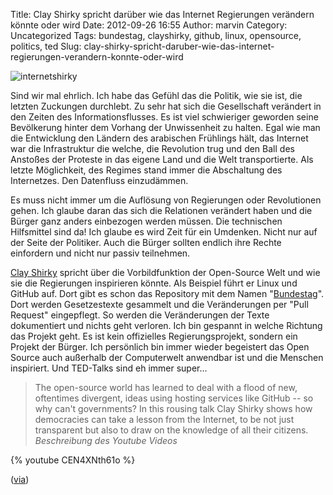 Title: Clay Shirky spricht darüber wie das Internet Regierungen verändern könnte oder wird
Date: 2012-09-26 16:55
Author: marvin
Category: Uncategorized
Tags: bundestag, clayshirky, github, linux, opensource, politics, ted
Slug: clay-shirky-spricht-daruber-wie-das-internet-regierungen-verandern-konnte-oder-wird

![internetshirky]({filename}/images/internetshirky.jpg)

Sind wir mal ehrlich. Ich habe das Gefühl das die Politik, wie sie ist,
die letzten Zuckungen durchlebt. Zu sehr hat sich die Gesellschaft
verändert in den Zeiten des Informationsflusses. Es ist viel schwieriger
geworden seine Bevölkerung hinter dem Vorhang der Unwissenheit zu
halten. Egal wie man die Entwicklung den Ländern des arabischen
Frühlings hält, das Internet war die Infrastruktur die welche, die
Revolution trug und den Ball des Anstoßes der Proteste in das eigene
Land und die Welt transportierte. Als letzte Möglichkeit, des Regimes
stand immer die Abschaltung des Internetzes. Den Datenfluss einzudämmen.

Es muss nicht immer um die Auflösung von Regierungen oder Revolutionen
gehen. Ich glaube daran das sich die Relationen verändert haben und die
Bürger ganz anders einbezogen werden müssen. Die technischen Hilfsmittel
sind da! Ich glaube es wird Zeit für ein Umdenken. Nicht nur auf der
Seite der Politiker. Auch die Bürger sollten endlich ihre Rechte
einfordern und nicht nur passiv teilnehmen.

[Clay Shirky](http://www.shirky.com/) spricht über die Vorbildfunktion
der Open-Source Welt und wie sie die Regierungen inspirieren könnte. Als
Beispiel führt er Linux und GitHub auf. Dort gibt es schon das
Repository mit dem Namen
"[Bundestag](https://github.com/bundestag/gesetze)". Dort werden
Gesetzestexte gesammelt und die Veränderungen per "Pull Request"
eingepflegt. So werden die Veränderungen der Texte dokumentiert und
nichts geht verloren. Ich bin gespannt in welche Richtung das Projekt
geht. Es ist kein offizielles Regierungsprojekt, sondern ein Projekt der
Bürger. Ich persönlich bin immer wieder begeistert das Open Source auch
außerhalb der Computerwelt anwendbar ist und die Menschen inspiriert.
Und TED-Talks sind eh immer super...

> The open-source world has learned to deal with a flood of new,
> oftentimes divergent, ideas using hosting services like GitHub -- so
> why can't governments? In this rousing talk Clay Shirky shows how
> democracies can take a lesson from the Internet, to be not just
> transparent but also to draw on the knowledge of all their citizens.  
>  <cite>Beschreibung des Youtube Videos</cite>

{% youtube CEN4XNth61o   %}

([via](http://www.crackajack.de/2012/09/26/clay-shirky-ted-how-the-internet-will-one-day-transform-government/))

